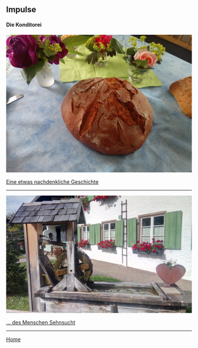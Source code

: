 ## Impulse

#### Die Konditorei

![](images/brot_kl.png)


[Eine etwas nachdenkliche Geschichte](konditorei.php)

<hr>


![](images/kondi-2.png)



[… des Menschen Sehnsucht](sehnsucht.php)

<hr>

[Home](index.php)